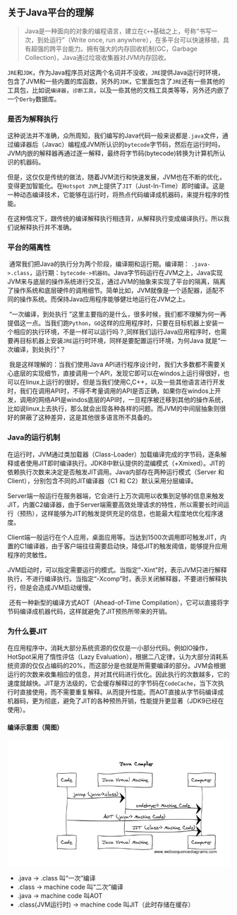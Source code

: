 ## 关于Java平台的理解

>  Java是一种面向的对象的编程语言，建立在`C++`基础之上，号称“书写一次，到处运行”（Write once, run anywhere），在多平台可以快速移植，具有超强的跨平台能力。拥有强大的内存回收机制(GC，Garbage Collection)，Java通过垃圾收集器对JVM内存回收。

​	`JRE`和`JDK`，作为Java程序员对这两个名词并不没收，`JRE`提供Java运行时环境，包含了JVM和一些内置的库函数，另外的`JDK`，它里面包含了`JRE`还有一些其他的工具包，比如说`编译器`，`诊断工具`，以及一些其他的文档工具类等等，另外还内嵌了一个`Derby`数据库。



### 是否为解释执行

​		这种说法并不准确，众所周知，我们编写的Java代码一般来说都是`.java`文件，通过编译器后（Javac）编程成JVM所认识的`bytecode`字节码，然后在运行时吗，JVM内嵌的解释器再通过逐一解释，最终将字节码(bytecode)转换为计算机所认识的机器码。

​		但是，这仅仅是传统的做法，随着JVM流行和快速发展，JVM也在不断的优化，变得更加智能化。在`Hotspot JVM`上提供了`JIT`（Just-In-Time）即时编译。这是一种动态编译技术，它能够在运行时，将热点代码编译成机器码，来提升程序的性能。

​		在这种情况下，跟传统的编译解释执行相违背，从解释执行变成编译执行。所以我们说解释执行并不准确。



### 平台的隔离性

​		通常我们把Java的执行分为两个阶段，编译期和运行期。编译期： `.java->.class`，运行期：`bytecode->机器码`。Java字节码运行在JVM之上，Java实现JVM来与底层的操作系统进行交互，通过JVM的抽象来实现了平台的隔离，隔离了操作系统和底层硬件的调用细节。简单比如，JVM就像是一个适配器，适配不同的操作系统。而保持Java应用程序能够健壮地运行在JVM之上。

​		“一次编译，到处执行 ”这里主要指的是什么，很多时候，我们都不理解为何一再提倡这一点。当我们跑`Python`，`GO`这样的应用程序时，只要在目标机器上安装一个相应的执行环境，不是一样可以运行吗？,同样我们运行Java应用程序时，也需要再目标机器上安装`JRE`运行时环境，同样是要配置运行环境，为何Java 就是“一次编译，到处执行”？

​		我是这样理解的：当我们使用Java API进行程序设计时，我们大多数都不需要关心底层的实现细节，直接调用一个API，发现它即可以在windos上运行得很好，也可以在linux上运行的很好。但是当我们使用C,C++，以及一些其他语言进行开发时，我们在调用API时，不得不考量调用的API是否正确，如果你在windos上开发，调用的网络API是windos底层的API时，一旦程序被迁移到其他的操作系统，比如说linux上去执行，那么就会出现各种各样的问题。而JVM的中间层抽象则很好的屏蔽了这种差异，这是其他很多语言所不具备的。



### Java的运行机制

​		在运行时，JVM通过类加载器（Class-Loader）加载编译完成的字节码，逐条解释或者使用JIT即时编译执行。JDK8中默认提供的混编模式（+Xmixed）。JIT的依赖执行次数来决定是否触发JIT调用。Java内部存在两种运行模式（Server 和Client），分别包含不同的JIT编译器（C1 和 C2）默认采用分层编译。

​		Server端一般运行在服务器端，它会进行上万次调用以收集到足够的信息来触发JIT，内置C2编译器，由于Server端需要高效处理请求的特性，所以需要长时间运行（预热），这样能够为JIT的触发提供充足的信息，也能最大程度地优化程序速度。

​		Client端一般运行在个人应用，桌面应用等。当达到1500次调用即可触发JIT，内置的C1编译器，由于客户端往往需要启动快，降低JIT的触发阈值，能够提升应用程序的灵敏性。		

​		JVM启动时，可以指定需要运行的模式。当指定"-Xint"时，表示JVM只进行解释执行，不进行编译执行。当指定“-Xcomp”时，表示关闭解释器，不要进行解释执行，但是会造成JVM启动缓慢。

​       还有一种新型的编译方式AOT（Ahead-of-Time Compilation），它可以直接将字节码编译成机器代码，这样就避免了JIT预热所带来的开销。



### 为什么要JIT

​		在应用程序中，消耗大部分系统资源的仅仅是一小部分代码。例如IO操作，HotSpot采用了惰性评估（Lazy Evaluation），根据二八定律，认为大部分消耗系统资源的仅仅占编码的20%，而这部分是也就是所需要编译的部分。JVM会根据运行的次数来收集相应的信息，并对其代码进行优化。因此执行的次数越多，它的速度就越快。JIT是方法级的，它会缓存解释过的字节码在`CodeCache`，当下次执行时直接使用，而不需要重复解释。从而提升性能。而AOT直接从字节码编译成机器码，更为彻底，避免了JIT的各种预热开销，性能提升更显著（JDK9已经在使用）。



#### 编译示意图（简图）

![1561391071786](assets/1561391071786.png)



- .java -> .class   叫“一次”编译
- .class ->  machine code 叫“二次”编译
- .java -> machine code 叫AOT
- .class(JVM运行时) -> machine code 叫JIT（此时存储在缓存）